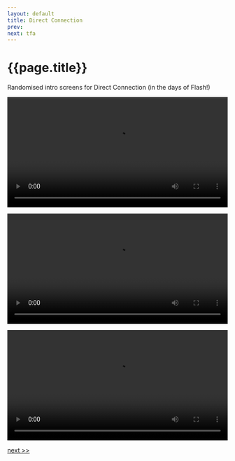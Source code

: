 ```yaml
---
layout: default
title: Direct Connection
prev: 
next: tfa
---
```


# {{page.title}}

Randomised intro screens for Direct Connection (in the days of Flash!)

<video src="1.mp4" width="100%" controls></video>

<video src="2.mp4" width="100%" controls></video>

<video src="3.mp4" width="100%" controls></video>

[next >>]({{page.next}})
